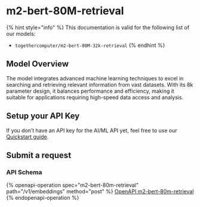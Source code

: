 # m2-bert-80M-retrieval

{% hint style="info" %}
This documentation is valid for the following list of our models:

* `togethercomputer/m2-bert-80M-32k-retrieval`
{% endhint %}

## Model Overview

The model integrates advanced machine learning techniques to excel in searching and retrieving relevant information from vast datasets. With its 8k parameter design, it balances performance and efficiency, making it suitable for applications requiring high-speed data access and analysis.

## Setup your API Key

If you don’t have an API key for the AI/ML API yet, feel free to use our [Quickstart guide](https://docs.aimlapi.com/quickstart/setting-up).

## Submit a request

### API Schema

{% openapi-operation spec="m2-bert-80m-retrieval" path="/v1/embeddings" method="post" %}
[OpenAPI m2-bert-80m-retrieval](https://raw.githubusercontent.com/aimlapi/api-docs/refs/heads/main/docs/api-references/embedding-models/Together-AI/m2-bert-80M-retrieval.json)
{% endopenapi-operation %}
